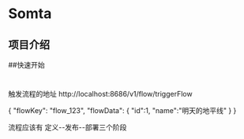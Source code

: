 # Somta
## 项目介绍


##快速开始





#
触发流程的地址
http://localhost:8686/v1/flow/triggerFlow

{
"flowKey": "flow_123",
"flowData": {
    "id":1,
    "name":"明天的地平线"
}
}


流程应该有  定义--发布--部署三个阶段

